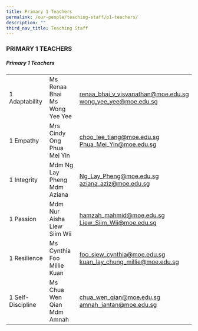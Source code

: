 ```yaml
---
title: Primary 1 Teachers
permalink: /our-people/teaching-staff/p1-teachers/
description: ""
third_nav_title: Teaching Staff
---
```

### PRIMARY 1 TEACHERS

##### Primary 1 Teachers

|  	|  	|  	|
|---	|---	|---	|
| 1 Adaptability 	| Ms Renaa Bhai<br>Ms Wong Yee Yee 	| [renaa\_bhai\_v_visvanathan@moe.edu.sg](mailto:renaa_bhai_v_visvanathan@moe.gov.sg)  <br>[wong\_yee\_yee@moe.edu.sg](mailto:wong_yee_yee@moe.edu.sg) 	|
| 1 Empathy 	| Mrs Cindy Ong<br>Phua Mei Yin 	| [choo\_lee\_tiang@moe.edu.sg](mailto:choo_lee_tiang@moe.edu.sg)  <br>[Phua\_Mei\_Yin@moe.edu.sg](mailto:Phua_Mei_Yin@moe.edu.sg)	|	
| 1 Integrity 	| Mdm Ng Lay Pheng<br>Mdm Aziana 	| [Ng\_Lay_Pheng@moe.edu.sg](mailto:Ng_Lay_Pheng@moe.edu.sg)  <br>[aziana\_aziz\@moe.edu.sg](mailto:aziana_aziz@moe.edu.sg)	|
| 1 Passion 	| Mdm Nur Aisha<br>Liew Siim Wii 	| [hamzah\_mahmid@moe.edu.sg](mailto:hamzah_mahmid@moe.edu.sg)  <br>[Liew\_Siim_Wii@moe.edu.sg](mailto:Liew_Siim_Wii@moe.edu.sg)	|
| 1 Resilience 	| Ms Cynthia Foo<br>Millie Kuan 	| [foo\_siew\_cynthia@moe.edu.sg](mailto:foo_siew_cynthia@moe.edu.sg)  <br>[kuan\_lay\_chung_millie@moe.edu.sg](mailto:kuan_lay_chung_millie@moe.edu.sg) 	|
|  1 Self-Discipline 	| Ms Chua Wen Qian<br>Mdm Amnah 	| [chua\_wen\_qian@moe.edu.sg](mailto:chua_wen_qian@moe.edu.sg)  <br>[amnah\_jantan@moe.edu.sg](mailto:amnah_jantan@moe.edu.sg)	|